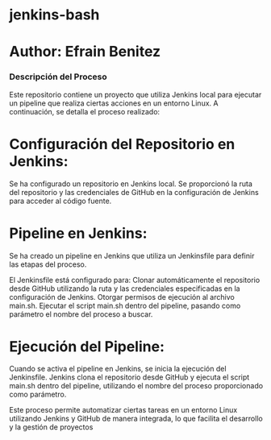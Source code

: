 # jenkins-bash
# Author: Efrain Benitez

### Descripción del Proceso
Este repositorio contiene un proyecto que utiliza Jenkins local para ejecutar un pipeline que realiza ciertas acciones en un entorno Linux. A continuación, se detalla el proceso realizado:

# Configuración del Repositorio en Jenkins:
Se ha configurado un repositorio en Jenkins local.
Se proporcionó la ruta del repositorio y las credenciales de GitHub en la configuración de Jenkins para acceder al código fuente.

# Pipeline en Jenkins:
Se ha creado un pipeline en Jenkins que utiliza un Jenkinsfile para definir las etapas del proceso.

El Jenkinsfile está configurado para:
Clonar automáticamente el repositorio desde GitHub utilizando la ruta y las credenciales especificadas en la configuración de Jenkins.
Otorgar permisos de ejecución al archivo main.sh.
Ejecutar el script main.sh dentro del pipeline, pasando como parámetro el nombre del proceso a buscar.

# Ejecución del Pipeline:
Cuando se activa el pipeline en Jenkins, se inicia la ejecución del Jenkinsfile.
Jenkins clona el repositorio desde GitHub y ejecuta el script main.sh dentro del pipeline, utilizando el nombre del proceso proporcionado como parámetro.

Este proceso permite automatizar ciertas tareas en un entorno Linux utilizando Jenkins y GitHub de manera integrada, lo que facilita el desarrollo y la gestión de proyectos 